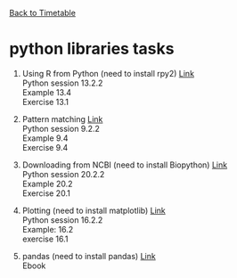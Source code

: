 <a href="https://github.com/joanamarques/python_course"> Back to Timetable</a>


# python libraries tasks

1. Using R from Python (need to install rpy2)
<a href="https://github.com/joanamarques/python_course/day4/3-PythonLibraries/Chapter13_Using_R.pdf"> Link</a> <br>
Python session 13.2.2 <br>
Example 13.4 <br>
Exercise 13.1 <br>


2. Pattern matching 
<a href="https://github.com/joanamarques/python_course/day4/3-PythonLibraries/pattern_matching.pdf"> Link</a> <br>
Python session 9.2.2 <br>
Example 9.4 <br>
Exercise 9.4 <br>

3. Downloading from NCBI (need to install Biopython) 
<a href="https://github.com/joanamarques/python_course/day4/3-PythonLibraries/biopython.pdf"> Link</a> <br>
Python session 20.2.2 <br>
Example 20.2 <br>
Exercise 20.1 <br>



4. Plotting (need to install matplotlib) 
<a href="https://github.com/joanamarques/python_course/day4/3-PythonLibraries/plotting.pdf"> Link</a> <br>
Python session 16.2.2 <br>
Example: 16.2 <br>
exercise 16.1 <br>


5. pandas (need to install pandas)
<a href="https://github.com/joanamarques/python_course/day4/3-PythonLibraries/pandas/"> Link</a> <br>
Ebook <br>
